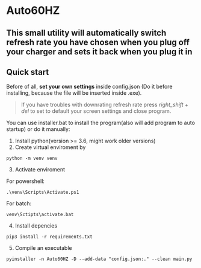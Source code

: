 # Auto60HZ
## This small utility will automatically switch refresh rate you have chosen when you plug off your charger and sets it back when you plug it in

## Quick start
Before of all, **set your own settings** inside config.json (Do it before installing, because the file will be inserted inside .exe).
> If you have troubles with downrating refresh rate press _right_shift + del_ to set to default your screen settings and close program.

You can use installer.bat to install the program(also will add program to auto startup) or do it manually:
1. Install python(version >= 3.6, might work older versions)
2. Create virtual enviroment by
   
```batch
python -m venv venv
```
  
3. Activate enviroment

For powershell:

```shell
.\venv\Scripts\Activate.ps1
```

For batch:

```batch
venv\Sctipts\activate.bat
```

4. Install depencies

```batch
pip3 install -r requirements.txt
```

5. Compile an executable

```batch
pyinstaller -n Auto60HZ -D --add-data "config.json:." --clean main.py
```

